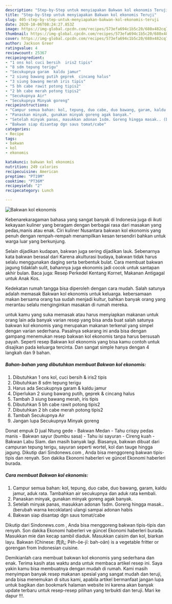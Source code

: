 ```yaml
---
description: "Step-by-Step untuk menyiapakan Bakwan kol ekonomis Teruji"
title: "Step-by-Step untuk menyiapakan Bakwan kol ekonomis Teruji"
slug: 405-step-by-step-untuk-menyiapakan-bakwan-kol-ekonomis-teruji
date: 2020-10-06T08:24:27.853Z
image: https://img-global.cpcdn.com/recipes/573efa694c1b5c20/680x482cq70/bakwan-kol-ekonomis-foto-resep-utama.jpg
thumbnail: https://img-global.cpcdn.com/recipes/573efa694c1b5c20/680x482cq70/bakwan-kol-ekonomis-foto-resep-utama.jpg
cover: https://img-global.cpcdn.com/recipes/573efa694c1b5c20/680x482cq70/bakwan-kol-ekonomis-foto-resep-utama.jpg
author: Jackson Greer
ratingvalue: 4
reviewcount: 25367
recipeingredient:
- "1 ons kol cuci bersih  iris2 tipis"
- "8 sdm tepung terigu"
- "Secukupnya garam  kaldu jamur"
- "2 siung bawang putih geprek  cincang halus"
- "3 siung bawang merah iris tipis"
- "5 bh cabe rawit potong tipis2"
- "2 bh cabe merah potong tipis2"
- "Secukupnya Air"
- "Secukupnya Minyak goreng"
recipeinstructions:
- "Campur semua bahan: kol, tepung, duo cabe, duo bawang, garam, kaldu jamur, aduk rata. Tambahkan air secukupnya dan aduk rata kembali."
- "Panaskan minyak, gunakan minyak goreng agak banyak."
- "Setelah minyak panas, masukkan adonan 1sdm. Goreng hingga masak.. (berubah warna kecoklatan) ulangi sampai adonan habis"
- "Bakwan siap disantap dgn saus tomat/cabe"
categories:
- Recipe
tags:
- bakwan
- kol
- ekonomis

katakunci: bakwan kol ekonomis 
nutrition: 249 calories
recipecuisine: American
preptime: "PT19M"
cooktime: "PT36M"
recipeyield: "2"
recipecategory: Lunch

---
```



![Bakwan kol ekonomis](https://img-global.cpcdn.com/recipes/573efa694c1b5c20/680x482cq70/bakwan-kol-ekonomis-foto-resep-utama.jpg)

Kebenarekaragaman bahasa yang sangat banyak di Indonesia juga di ikuti kekayaan kuliner yang beragam dengan berbagai rasa dari masakan yang pedas,manis atau enak. Ciri kuliner Nusantara bakwan kol ekonomis yang penuh dengan rempah-rempah menampilkan kesan tersendiri bahkan untuk warga luar yang berkunjung.


Selain dijadikan kudapan, bakwan juga sering dijadikan lauk. Sebenarnya kata bakwan berasal dari Karena akulturasi budaya, bakwan tidak harus selalu menggunakan daging serta berbentuk bulat. Cara membuat bakwan jagung tidaklah sulit, bahannya juga ekonomis jadi cocok untuk santapan akhir bulan. Baca juga: Resep Perkedel Kentang Kornet, Makanan Antigagal untuk Anak Kos.

Kedekatan rumah tangga bisa diperoleh dengan cara mudah. Salah satunya adalah memasak Bakwan kol ekonomis untuk keluarga. kebersamaan makan bersama orang tua sudah menjadi kultur, bahkan banyak orang yang merantau selalu menginginkan masakan di rumah mereka.

untuk kamu yang suka memasak atau harus menyiapkan makanan untuk orang lain ada banyak varian resep yang bisa anda buat salah satunya bakwan kol ekonomis yang merupakan makanan terkenal yang simpel dengan varian sederhana. Pasalnya sekarang ini anda bisa dengan gampang menemukan resep bakwan kol ekonomis tanpa harus bersusah payah.
Seperti resep Bakwan kol ekonomis yang bisa kamu contoh untuk disajikan pada keluarga tercinta. Dan sangat simple hanya dengan 4 langkah dan 9 bahan.


<!--inarticleads1-->

##### Bahan-bahan yang dibutuhkan membuat Bakwan kol ekonomis:

1. Dibutuhkan 1 ons kol, cuci bersih &amp; iris2 tipis
1. Dibutuhkan 8 sdm tepung terigu
1. Harus ada Secukupnya garam &amp; kaldu jamur
1. Diperlukan 2 siung bawang putih, geprek &amp; cincang halus
1. Tambah 3 siung bawang merah, iris tipis
1. Dibutuhkan 5 bh cabe rawit potong tipis2
1. Dibutuhkan 2 bh cabe merah potong tipis2
1. Tambah Secukupnya Air
1. Jangan lupa Secukupnya Minyak goreng


Donat empuk D jual Ntung gede - Bakwan Medan - Tahu crispy pedas manis - Bakwan sayur (bumbu sasa) - Tahu isi sayuran - Cireng kuah - Bakwan Labu Siam. dan masih banyak lagi. Biasanya, bakwan dibuat dari campuran tepung terigu, sayuran seperti wortel, kol dan tauge hingga jagung. Dikutip dari Sindonews.com , Anda bisa menggoreng bakwan tipis-tipis dan renyah. Son dakika Ekonomi haberleri ve güncel Ekonomi haberleri burada. 

<!--inarticleads2-->

##### Cara membuat  Bakwan kol ekonomis:

1. Campur semua bahan: kol, tepung, duo cabe, duo bawang, garam, kaldu jamur, aduk rata. Tambahkan air secukupnya dan aduk rata kembali.
1. Panaskan minyak, gunakan minyak goreng agak banyak.
1. Setelah minyak panas, masukkan adonan 1sdm. Goreng hingga masak.. (berubah warna kecoklatan) ulangi sampai adonan habis
1. Bakwan siap disantap dgn saus tomat/cabe


Dikutip dari Sindonews.com , Anda bisa menggoreng bakwan tipis-tipis dan renyah. Son dakika Ekonomi haberleri ve güncel Ekonomi haberleri burada. Masukkan mie dan kecap sambil diaduk. Masukkan caisim dan kol, biarkan layu. Bakwan (Chinese: 肉丸; Pe̍h-ōe-jī: bah-oân) is a vegetable fritter or gorengan from Indonesian cuisine. 

Demikianlah cara membuat bakwan kol ekonomis yang sederhana dan enak. Terima kasih atas waktu anda untuk membaca artikel resep ini. Saya yakin kamu bisa membuatnya dengan mudah di rumah. Kami masih menyimpan banyak resep makanan spesial yang sangat mudah dan teruji, anda bisa menemukan di situs kami, apabila artikel bermanfaat jangan lupa untuk bagikan dan bookmark halaman website ini karena akan banyak update terbaru untuk resep-resep pilihan yang terbukti dan teruji. Mari ke dapur !!!. 

